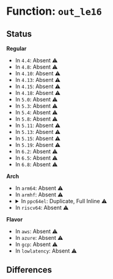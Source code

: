 # Function: <code>out_le16</code>

## Status
<b>Regular</b>
<ul>
<li>
In <code>4.4</code>: Absent ⚠️
</li>
<li>
In <code>4.8</code>: Absent ⚠️
</li>
<li>
In <code>4.10</code>: Absent ⚠️
</li>
<li>
In <code>4.13</code>: Absent ⚠️
</li>
<li>
In <code>4.15</code>: Absent ⚠️
</li>
<li>
In <code>4.18</code>: Absent ⚠️
</li>
<li>
In <code>5.0</code>: Absent ⚠️
</li>
<li>
In <code>5.3</code>: Absent ⚠️
</li>
<li>
In <code>5.4</code>: Absent ⚠️
</li>
<li>
In <code>5.8</code>: Absent ⚠️
</li>
<li>
In <code>5.11</code>: Absent ⚠️
</li>
<li>
In <code>5.13</code>: Absent ⚠️
</li>
<li>
In <code>5.15</code>: Absent ⚠️
</li>
<li>
In <code>5.19</code>: Absent ⚠️
</li>
<li>
In <code>6.2</code>: Absent ⚠️
</li>
<li>
In <code>6.5</code>: Absent ⚠️
</li>
<li>
In <code>6.8</code>: Absent ⚠️
</li>
</ul>
<b>Arch</b>
<ul>
<li>
In <code>arm64</code>: Absent ⚠️
</li>
<li>
In <code>armhf</code>: Absent ⚠️
</li>
<li>
<details>
<summary>In <code>ppc64el</code>: Duplicate, Full Inline ⚠️</summary>

**Collision:** Static Duplication

**Inline:** Full

**Transformation:** False

**Instances:**

```
In arch/powerpc/kernel/pci-common.c (c00000000006daec)
Location: arch/powerpc/include/asm/io.h:159
Inline: True
Inline callers:
  - arch/powerpc/kernel/pci-common.c:pci_legacy_write
```
```
In lib/iomap.c (c0000000007e53c0)
Location: arch/powerpc/include/asm/io.h:159
Inline: True
```
```
In drivers/pinctrl/pinctrl-single.c (c00000000083261c)
Location: arch/powerpc/include/asm/io.h:159
Inline: True
Inline callers:
  - drivers/pinctrl/pinctrl-single.c:pcs_writew
```
```
In drivers/gpio/gpio-mmio.c (c000000000847cdc)
Location: arch/powerpc/include/asm/io.h:159
Inline: True
Inline callers:
  - drivers/gpio/gpio-mmio.c:bgpio_write16
```
```
In drivers/pci/access.c (c000000000852664)
Location: arch/powerpc/include/asm/io.h:159
Inline: True
Inline callers:
  - drivers/pci/access.c:pci_generic_config_write
```
```
In drivers/pci/pci-sysfs.c (c00000000086b660)
Location: arch/powerpc/include/asm/io.h:159
Inline: True
```
```
In drivers/pci/quirks.c (c000000000879210)
Location: arch/powerpc/include/asm/io.h:159
Inline: True
Inline callers:
  - drivers/pci/quirks.c:quirk_tigerpoint_bm_sts
```
```
In drivers/pci/controller/pcie-cadence-host.c (c00000000088eab8)
Location: arch/powerpc/include/asm/io.h:159
Inline: True
Inline callers:
  - drivers/pci/controller/pcie-cadence-host.c:cdns_pcie_host_probe
  - drivers/pci/controller/pcie-cadence-host.c:cdns_pcie_host_probe
  - drivers/pci/controller/pcie-cadence-host.c:cdns_pcie_host_probe
```
```
In drivers/pci/controller/pcie-cadence-ep.c (c00000000088fc64)
Location: arch/powerpc/include/asm/io.h:159
Inline: True
Inline callers:
  - drivers/pci/controller/pcie-cadence-ep.c:cdns_pcie_ep_set_msi
  - drivers/pci/controller/pcie-cadence-ep.c:cdns_pcie_ep_write_header
  - drivers/pci/controller/pcie-cadence-ep.c:cdns_pcie_ep_write_header
  - drivers/pci/controller/pcie-cadence-ep.c:cdns_pcie_ep_write_header
```
```
In drivers/pci/controller/pci-ftpci100.c (c0000000008912dc)
Location: arch/powerpc/include/asm/io.h:159
Inline: True
Inline callers:
  - drivers/pci/controller/pci-ftpci100.c:faraday_pci_probe
  - drivers/pci/controller/pci-ftpci100.c:faraday_pci_write_config
```
```
In drivers/video/console/vgacon.c (c00000000089c1c4)
Location: arch/powerpc/include/asm/io.h:159
Inline: True
Inline callers:
  - drivers/video/console/vgacon.c:vgacon_deinit
  - drivers/video/console/vgacon.c:vgacon_deinit
  - drivers/video/console/vgacon.c:vgacon_scrolldelta
  - drivers/video/console/vgacon.c:vgacon_scrolldelta
```
```
In drivers/virtio/virtio_mmio.c (c0000000008d11c0)
Location: arch/powerpc/include/asm/io.h:159
Inline: True
Inline callers:
  - drivers/virtio/virtio_mmio.c:vm_set
```
```
In drivers/tty/serial/8250/8250_port.c (c00000000092c6a0)
Location: arch/powerpc/include/asm/io.h:159
Inline: True
Inline callers:
  - drivers/tty/serial/8250/8250_port.c:mem16_serial_out
```
```
In drivers/tty/serial/8250/8250_pci.c (c00000000093825c)
Location: arch/powerpc/include/asm/io.h:159
Inline: True
Inline callers:
  - drivers/tty/serial/8250/8250_pci.c:pci_siig_init
```
```
In drivers/tty/serial/8250/8250_early.c (c00000000093a4cc)
Location: arch/powerpc/include/asm/io.h:159
Inline: True
Inline callers:
  - drivers/tty/serial/8250/8250_early.c:serial8250_early_out
```
```
In drivers/base/regmap/regmap-mmio.c (c0000000009c0bd4)
Location: arch/powerpc/include/asm/io.h:159
Inline: True
Inline callers:
  - drivers/base/regmap/regmap-mmio.c:regmap_mmio_write16le
```
```
In drivers/usb/host/pci-quirks.c (c000000000b18b64)
Location: arch/powerpc/include/asm/io.h:159
Inline: True
Inline callers:
  - drivers/usb/host/pci-quirks.c:uhci_reset_hc
  - drivers/usb/host/pci-quirks.c:uhci_reset_hc
  - drivers/usb/host/pci-quirks.c:uhci_reset_hc
```
```
In drivers/usb/host/uhci-hcd.c (c000000000b3e6b0)
Location: arch/powerpc/include/asm/io.h:159
Inline: True
Inline callers:
  - drivers/usb/host/uhci-hcd.c:uhci_irq
  - drivers/usb/host/uhci-hcd.c:wakeup_rh
  - drivers/usb/host/uhci-hcd.c:wakeup_rh
  - drivers/usb/host/uhci-hcd.c:start_rh
  - drivers/usb/host/uhci-hcd.c:start_rh
  - drivers/usb/host/uhci-hcd.c:suspend_rh
  - drivers/usb/host/uhci-hcd.c:suspend_rh
  - drivers/usb/host/uhci-hcd.c:configure_hc
  - drivers/usb/host/uhci-hcd.c:finish_reset
  - drivers/usb/host/uhci-hcd.c:uhci_hub_control
  - drivers/usb/host/uhci-hcd.c:uhci_hub_control
  - drivers/usb/host/uhci-hcd.c:uhci_hub_control
  - drivers/usb/host/uhci-hcd.c:uhci_hub_control
  - drivers/usb/host/uhci-hcd.c:uhci_check_ports
  - drivers/usb/host/uhci-hcd.c:uhci_check_ports
  - drivers/usb/host/uhci-hcd.c:uhci_check_ports
  - drivers/usb/host/uhci-hcd.c:uhci_finish_suspend
```
```
In drivers/i2c/busses/i2c-designware-common.c (c000000000b9bb48)
Location: arch/powerpc/include/asm/io.h:159
Inline: True
Inline callers:
  - drivers/i2c/busses/i2c-designware-common.c:dw_writel
  - drivers/i2c/busses/i2c-designware-common.c:dw_writel
```
</details>
</li>
<li>
In <code>riscv64</code>: Absent ⚠️
</li>
</ul>
<b>Flavor</b>
<ul>
<li>
In <code>aws</code>: Absent ⚠️
</li>
<li>
In <code>azure</code>: Absent ⚠️
</li>
<li>
In <code>gcp</code>: Absent ⚠️
</li>
<li>
In <code>lowlatency</code>: Absent ⚠️
</li>
</ul>

## Differences
